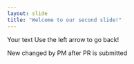 ```yaml
---
layout: slide
title: "Welcome to our second slide!"
---
```

Your text
Use the left arrow to go back!

New changed by PM after PR is submitted
